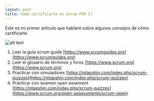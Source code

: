 ```yaml
---
layout: post
title: Cómo certificarte en Scrum PSM 1?
---
```


Este es mi primer artículo que hablaré sobre algunos consejos de cómo certificarte.

![alt text](https://itnove.com/wp-content/uploads/2019/03/psm2_0.png
 "PSM")
 
  1. Leer la guía scrum guide  [https://www.scrumguides.org](https://www.scrumguides.org)
  2. Leer el glosario de términos y foros [https://www.scrum.org](https://www.scrum.org)
  3. Practicar con simuladores  [https://mlapshin.com/index.php/scrum-quizzes](https://mlapshin.com/index.php/scrum-quizzes)
  4. Practicar con examen open assement  [https://mlapshin.com/index.php/scrum-quizzes](https://www.scrum.org/open-assessments/scrum-open)
 

